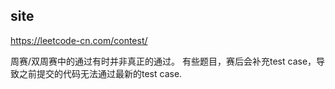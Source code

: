 ## site
https://leetcode-cn.com/contest/

周赛/双周赛中的通过有时并非真正的通过。
有些题目，赛后会补充test case，导致之前提交的代码无法通过最新的test case.